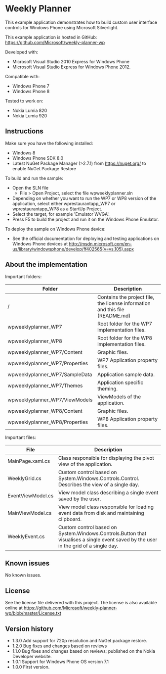 Weekly Planner
==============

This example application demonstrates how to build custom user interface controls for Windows Phone using Microsoft Silverlight.

This example application is hosted in GitHub:
https://github.com/Microsoft/weekly-planner-wp

Developed with:
 * Microsoft Visual Studio 2010 Express for Windows Phone
 * Microsoft Visual Studio Express for Windows Phone 2012.

Compatible with:

 * Windows Phone 7
 * Windows Phone 8

Tested to work on:

 * Nokia Lumia 820 
 * Nokia Lumia 920


Instructions
------------

Make sure you have the following installed:

 * Windows 8
 * Windows Phone SDK 8.0
 * Latest NuGet Package Manager (>2.7.1) from https://nuget.org/ to enable NuGet Package Restore

To build and run the sample:

 * Open the SLN file
   * File > Open Project, select the file wpweeklyplanner.sln
 * Depending on whether you want to run the WP7 or WP8 version of the application, select either wprestaurantapp_WP7 or wprestaurantapp_WP8 as a StartUp Project.    
 * Select the target, for example 'Emulator WVGA'.
 * Press F5 to build the project and run it on the Windows Phone Emulator.

To deploy the sample on Windows Phone device:
 * See the official documentation for deploying and testing applications on Windows Phone devices at http://msdn.microsoft.com/en-us/library/windowsphone/develop/ff402565(v=vs.105).aspx
 

About the implementation
------------------------

Important folders:

| Folder | Description |
| ------ | ----------- |
| / | Contains the project file, the license information and this file (README.md) |
| wpweeklyplanner_WP7 | Root folder for the WP7 implementation files. |
| wpweeklyplanner_WP8 | Root folder for the WP8 implementation files. |
| wpweeklyplanner_WP7/Content | Graphic files. |
| wpweeklyplanner_WP7/Properties | WP7 Application property files. |
| wpweeklyplanner_WP7/SampleData | Application sample data. |
| wpweeklyplanner_WP7/Themes | Application specific theming. |
| wpweeklyplanner_WP7/ViewModels | ViewModels of the application. |
| wpweeklyplanner_WP8/Content | Graphic files. |
| wpweeklyplanner_WP8/Properties | WP8 Application property files. |

Important files:

| File | Description |
| ---- | ----------- |
| MainPage.xaml.cs | Class responsible for displaying the pivot view of the application. |
| WeeklyGrid.cs | Custom control based on System.Windows.Controls.Control. Describes the view of a single day. |
| EventViewModel.cs | View model class describing a single event saved by the user. |
| MainViewModel.cs | View model class responsible for loading event data from disk and maintaining clipboard. |
| WeeklyEvent.cs | Custom control based on System.Windows.Controls.Button that visualises a single event saved by the user in the grid of a single day. |


Known issues
------------

No known issues.


License
-------

See the license file delivered with this project. The license is also available online at https://github.com/Microsoft/weekly-planner-wp/blob/master/License.txt

Version history
---------------

 * 1.3.0 Add support for 720p resolution and NuGet package restore.
 * 1.2.0 Bug fixes and changes based on reviews
 * 1.1.0 Bug fixes and changes based on reviews; published on the Nokia Developer website.
 * 1.0.1 Support for Windows Phone OS version 7.1
 * 1.0.0 First version.
